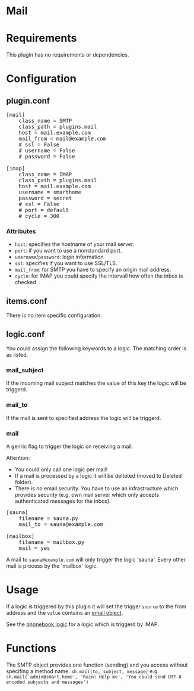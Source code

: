 # Mail

Requirements
============
This plugin has no requirements or dependencies.

Configuration
=============

plugin.conf
-----------
<pre>
[mail]
    class_name = SMTP
    class_path = plugins.mail
    host = mail.example.com
    mail_from = mail@example.com
    # ssl = False
    # username = False
    # password = False

[imap]
    class_name = IMAP
    class_path = plugins.mail
    host = mail.example.com
    username = smarthome
    password = secret
    # ssl = False
    # port = default
    # cycle = 300
</pre>

### Attributes
  * `host`: specifies the hostname of your mail server.
  * `port`: if you want to use a nonstandard port.
  * `username`/`password`: login information
  * `ssl`: specifies if you want to use SSL/TLS.
  * `mail_from`: for SMTP you have to specify an origin mail address.
  * `cycle`: for IMAP you could specify the intervall how often the inbox is checked

## items.conf

There is no item specific configuration.

## logic.conf

You could assign the following keywords to a logic. The matching order is as listed.

### mail_subject
If the incoming mail subject matches the value of this key the logic will be triggerd.

### mail_to
If the mail is sent to specified address the logic will be triggerd.

### mail
A genric flag to trigger the logic on receiving a mail.

Attention:
   * You could only call one logic per mail!
   * If a mail is processed by a logic it will be delteted (moved to Deleted folder).
   * There is no email security. You have to use an infrastructure which provides security (e.g. own mail server which only accepts authenticated messages for the inbox).

<pre>
[sauna]
    filename = sauna.py
    mail_to = sauna@example.com

[mailbox]
    filename = mailbox.py
    mail = yes
</pre>

A mail to `sauna@example.com` will only trigger the logic 'sauna'. Every other mail is process by the 'mailbox' logic.

# Usage
If a logic is triggered by this plugin it will set the trigger `source` to the from address and the `value` contains an [email object](http://docs.python.org/2.6/library/email.message.html).

See the [phonebook logic](https://github.com/smarthomeNG/smarthome/wiki/Phonebook) for a logic which is triggerd by IMAP.

# Functions
The SMTP object provides one function (sending) and you access without specifing a method name.
`sh.mail(to, subject, message)` e.g. `sh.mail('admin@smart.home', 'Rain: Help me', 'You could send UTF-8 encoded subjects and messages')`
